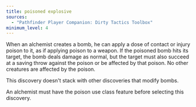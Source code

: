 ```yaml
---
title: poisoned explosive
sources:
  - "Pathfinder Player Companion: Dirty Tactics Toolbox"
minimum_level: 4
---
```


When an alchemist creates a bomb, he can apply a dose of contact or injury poison to it, as if applying poison to a weapon. If the poisoned bomb hits its target, the bomb deals damage as normal, but the target must also succeed at a saving throw against the poison or be affected by that poison. No other creatures are affected by the poison.

This discovery doesn't stack with other discoveries that modify bombs.

An alchemist must have the poison use class feature before selecting this discovery.
